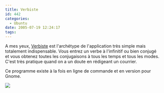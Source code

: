 ```yaml
---
title: Verbiste
id: 442
categories:
  - Ubuntu
date: 2005-07-19 12:24:17
tags:
---
```


A mes yeux, [Verbiste](http://www3.sympatico.ca/sarrazip/dev/verbiste.html) est l'archétype de l'application très simple mais totalement indispensable. Vous entrez un verbe à l'infinitif ou bien conjugé et vous obtenez toutes les conjugaisons à tous les temps et tous les modes. C'est très pratique quand on a un doute en rédigeant un courrier.

Ce programme existe à la fois en ligne de commande et en version pour Gnome.

![](/images/verbiste.jpg)